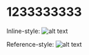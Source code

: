 # 1233333333

Inline-style: 
![alt text](https://github.com/Siamian/Arduino-projects/blob/main/Wlasny_projekt_STACJA_POGODOWA__STOPER_0_1/PXL_20221018_163713476.jpg "Logo Title Text 1")

Reference-style: 
![alt text][logo]

[logo]: https://github.com/Siamian/Arduino-projects/blob/main/Wlasny_projekt_STACJA_POGODOWA__STOPER_0_1/PXL_20221018_163713476.jpg "Logo Title Text 2"